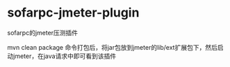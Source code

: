 # sofarpc-jmeter-plugin
sofarpc的jmeter压测插件

mvn clean package 命令打包后，将jar包放到jmeter的lib/ext扩展包下，然后启动jmeter，在java请求中即可看到该插件
